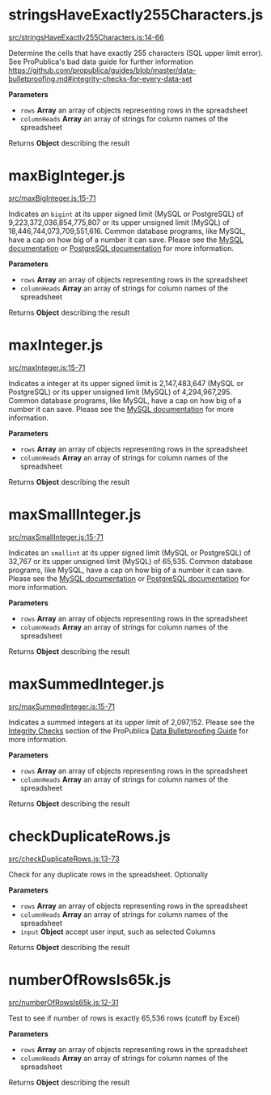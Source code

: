 # stringsHaveExactly255Characters.js

[src/stringsHaveExactly255Characters.js:14-66](https://github.com/dataproofer/core-suite/blob/master/src/stringsHaveExactly255Characters.js#L14-L66 "Source code on GitHub")

Determine the cells that have exactly 255 characters (SQL upper limit error). See ProPublica's bad data guide for further information
<https://github.com/propublica/guides/blob/master/data-bulletproofing.md#integrity-checks-for-every-data-set>

**Parameters**

-   `rows` **Array** an array of objects representing rows in the spreadsheet
-   `columnHeads` **Array** an array of strings for column names of the spreadsheet

Returns **Object** describing the result

# maxBigInteger.js

[src/maxBigInteger.js:15-71](https://github.com/dataproofer/core-suite/blob/master/src/maxBigInteger.js#L15-L71 "Source code on GitHub")

Indicates an `bigint` at its upper signed limit (MySQL or PostgreSQL) of 9,223,372,036,854,775,807 or its upper unsigned limit (MySQL) of 18,446,744,073,709,551,616.
Common database programs, like MySQL, have a cap on how big of a number it can save.
Please see the [MySQL documentation](https://dev.mysql.com/doc/refman/5.7/en/integer-types.html) or [PostgreSQL documentation](http://www.postgresql.org/docs/9.5/interactive/datatype-numeric.html) for more information.

**Parameters**

-   `rows` **Array** an array of objects representing rows in the spreadsheet
-   `columnHeads` **Array** an array of strings for column names of the spreadsheet

Returns **Object** describing the result

# maxInteger.js

[src/maxInteger.js:15-71](https://github.com/dataproofer/core-suite/blob/master/src/maxInteger.js#L15-L71 "Source code on GitHub")

Indicates a integer at its upper signed limit is 2,147,483,647 (MySQL or PostgreSQL) or its upper unsigned limit (MySQL) of 4,294,967,295.
Common database programs, like MySQL, have a cap on how big of a number it can save.
Please see the [MySQL documentation](https://dev.mysql.com/doc/refman/5.7/en/integer-types.html) for more information.

**Parameters**

-   `rows` **Array** an array of objects representing rows in the spreadsheet
-   `columnHeads` **Array** an array of strings for column names of the spreadsheet

Returns **Object** describing the result

# maxSmallInteger.js

[src/maxSmallInteger.js:15-71](https://github.com/dataproofer/core-suite/blob/master/src/maxSmallInteger.js#L15-L71 "Source code on GitHub")

Indicates an `smallint` at its upper signed limit (MySQL or PostgreSQL) of 32,767 or its upper unsigned limit (MySQL) of 65,535.
Common database programs, like MySQL, have a cap on how big of a number it can save.
Please see the [MySQL documentation](https://dev.mysql.com/doc/refman/5.7/en/integer-types.html) or [PostgreSQL documentation](http://www.postgresql.org/docs/9.5/interactive/datatype-numeric.html) for more information.

**Parameters**

-   `rows` **Array** an array of objects representing rows in the spreadsheet
-   `columnHeads` **Array** an array of strings for column names of the spreadsheet

Returns **Object** describing the result

# maxSummedInteger.js

[src/maxSummedInteger.js:15-71](https://github.com/dataproofer/core-suite/blob/master/src/maxSummedInteger.js#L15-L71 "Source code on GitHub")

Indicates a summed integers at its upper limit of 2,097,152.
Please see the [Integrity Checks](https://github.com/propublica/guides/blob/master/data-bulletproofing.md#integrity-checks-for-every-data-set) section of the ProPublica [Data Bulletproofing Guide](https://github.com/propublica/guides/blob/master/data-bulletproofing.md) for more information.

**Parameters**

-   `rows` **Array** an array of objects representing rows in the spreadsheet
-   `columnHeads` **Array** an array of strings for column names of the spreadsheet

Returns **Object** describing the result

# checkDuplicateRows.js

[src/checkDuplicateRows.js:13-73](https://github.com/dataproofer/core-suite/blob/master/src/checkDuplicateRows.js#L13-L73 "Source code on GitHub")

Check for any duplicate rows in the spreadsheet. Optionally

**Parameters**

-   `rows` **Array** an array of objects representing rows in the spreadsheet
-   `columnHeads` **Array** an array of strings for column names of the spreadsheet
-   `input` **Object** accept user input, such as selected Columns

Returns **Object** describing the result

# numberOfRowsIs65k.js

[src/numberOfRowsIs65k.js:12-31](https://github.com/dataproofer/core-suite/blob/master/src/numberOfRowsIs65k.js#L12-L31 "Source code on GitHub")

Test to see if number of rows is exactly 65,536 rows (cutoff by Excel)

**Parameters**

-   `rows` **Array** an array of objects representing rows in the spreadsheet
-   `columnHeads` **Array** an array of strings for column names of the spreadsheet

Returns **Object** describing the result
